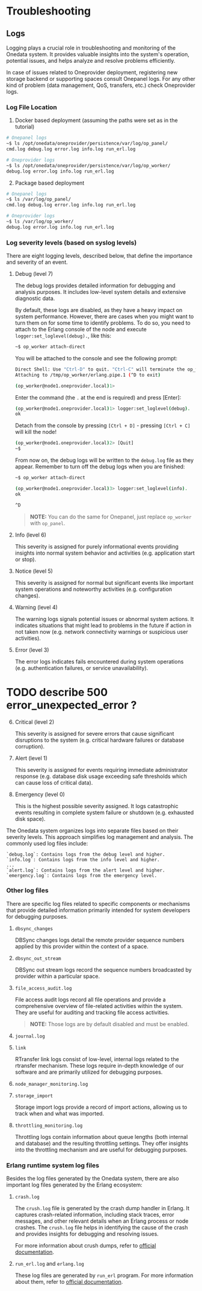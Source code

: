# Troubleshooting

## Logs

Logging plays a crucial role in troubleshooting and monitoring of the Onedata 
system. It provides valuable insights into the system's operation, potential 
issues, and helps analyze and resolve problems efficiently. 

In case of issues related to Oneprovider deployment, registering new storage 
backend or supporting spaces consult Onepanel logs. For any other kind of 
problem (data management, QoS, transfers, etc.) check Oneprovider logs.

### Log File Location

1. Docker based deployment (assuming the paths were set as in the tutorial)

```bash
# Onepanel logs
~$ ls /opt/onedata/oneprovider/persistence/var/log/op_panel/
cmd.log debug.log error.log info.log run_erl.log
```

```bash
# Oneprovider logs
~$ ls /opt/onedata/oneprovider/persistence/var/log/op_worker/
debug.log error.log info.log run_erl.log
```

2. Package based deployment

```bash
# Onepanel logs
~$ ls /var/log/op_panel/
cmd.log debug.log error.log info.log run_erl.log
```

```bash
# Oneprovider logs
~$ ls /var/log/op_worker/
debug.log error.log info.log run_erl.log
```

### Log severity levels (based on syslog levels)

There are eight logging levels, described below, that define the importance and
severity of an event.

1. Debug (level 7)

    The debug logs provides detailed information for debugging and analysis 
    purposes. It includes low-level system details and extensive diagnostic 
    data.

    By default, these logs are disabled, as they have a heavy impact on system 
    performance. However, there are cases when you might want to turn them on 
    for some time to identify problems. To do so, you need to attach to the 
    Erlang console of the node and execute `logger:set_loglevel(debug).`, 
    like this:

    ```bash
    ~$ op_worker attach-direct
    ```

    You will be attached to the console and see the following prompt:

    ```bash
    Direct Shell: Use "Ctrl-D" to quit. "Ctrl-C" will terminate the op_worker node.
    Attaching to /tmp/op_worker/erlang.pipe.1 (^D to exit)

    (op_worker@node1.oneprovider.local)1>
    ```

    Enter the command (the `.` at the end is required) and press [Enter]:

    ```bash
    (op_worker@node1.oneprovider.local)1> logger:set_loglevel(debug).
    ok
    ```

    Detach from the console by pressing `[Ctrl + D]` - pressing `[Ctrl + C]` will 
    kill the node!

    ```bash
    (op_worker@node1.oneprovider.local)2> [Quit]
    ~$
    ```

    From now on, the debug logs will be written to the `debug.log` file as they 
    appear. Remember to turn off the debug logs when you are finished:

    ```bash
    ~$ op_worker attach-direct

    (op_worker@node1.oneprovider.local)3> logger:set_loglevel(info).
    ok

    ^D
    ```

    > **NOTE:** You can do the same for Onepanel, just replace `op_worker` 
    > with `op_panel`.

2. Info (level 6)

    This severity is assigned for purely informational events providing 
    insights into normal system behavior and activities (e.g. application 
    start or stop).

3. Notice (level 5)

    This severity is assigned for normal but significant events like important 
    system operations and noteworthy activities (e.g. configuration changes).

4. Warning (level 4)

    The warning logs signals potential issues or abnormal system actions. 
    It indicates situations that might lead to problems in the future if action 
    in not taken now (e.g. network connectivity warnings or suspicious user 
    activities).

5. Error (level 3)

    The error logs indicates fails encountered during system operations 
    (e.g. authentication failures, or service unavailability).

# TODO describe 500 error_unexpected_error ?

6. Critical (level 2)

    This severity is assigned for severe errors that cause significant 
    disruptions to the system (e.g. critical hardware failures or 
    database corruption).

7. Alert (level 1)

    This severity is assigned for events requiring immediate administrator 
    response (e.g. database disk usage exceeding safe thresholds which can 
    cause loss of critical data).

8. Emergency (level 0)

    This is the highest possible severity assigned. It logs catastrophic events 
    resulting in complete system failure or shutdown (e.g. exhausted disk space).

The Onedata system organizes logs into separate files based on their severity 
levels. This approach simplifies log management and analysis. The commonly 
used log files include:

    `debug.log`: Contains logs from the debug level and higher.
    `info.log`: Contains logs from the info level and higher.
    ...
    `alert.log`: Contains logs from the alert level and higher.
    `emergency.log`: Contains logs from the emergency level.

### Other log files

There are specific log files related to specific components or mechanisms that 
provide detailed information primarily intended for system developers for 
debugging purposes.

1. `dbsync_changes`

    DBSync changes logs detail the remote provider sequence numbers applied by 
    this provider within the context of a space.

2. `dbsync_out_stream`

    DBSync out stream logs record the sequence numbers broadcasted by provider 
    within a particular space.

3. `file_access_audit.log` 

    File access audit logs record all file operations and provide a comprehensive 
    overview of file-related activities within the system. They are useful for 
    auditing and tracking file access activities.
    
    > **NOTE:** Those logs are by default disabled and must be enabled.

4. `journal.log`

5. `link`

    RTransfer link logs consist of low-level, internal logs related to the 
    rtransfer mechanism. These logs require in-depth knowledge of our 
    software and are primarily utilized for debugging purposes.

6. `node_manager_monitoring.log`

7. `storage_import`

    Storage import logs provide a record of import actions, allowing us to track 
    when and what was imported.

8. `throttling_monitoring.log`

    Throttling logs contain information about queue lengths (both internal and 
    database) and the resulting throttling settings. They offer insights into 
    the throttling mechanism and are useful for debugging purposes.

### Erlang runtime system log files

Besides the log files generated by the Onedata system, there are also important 
log files generated by the Erlang ecosystem:

1. `crash.log`

    The `crush.log` file is generated by the crash dump handler in Erlang. 
    It captures crash-related information, including stack traces, error 
    messages, and other relevant details when an Erlang process or node 
    crashes. The `crush.log` file helps in identifying the cause of the 
    crash and provides insights for debugging and resolving issues.

    For more information about crush dumps, refer to [official documentation](https://www.erlang.org/doc/apps/erts/crash_dump.html).

2. `run_erl.log` and `erlang.log`

    These log files are generated by `run_erl` program. For more information 
    about them, refer to [official documentation](https://www.erlang.org/doc/man/run_erl.html).
